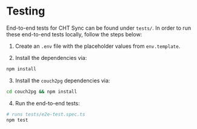 # Testing 
End-to-end tests for CHT Sync can be found under `tests/`. In order to run these end-to-end tests locally, follow the steps below:

1. Create an `.env` file with the placeholder values from `env.template`.

2. Install the dependencies via:

```sh
npm install
```

3. Install the `couch2pg` dependencies via:

```sh
cd couch2pg && npm install
```

4. Run the end-to-end tests:

```sh
# runs tests/e2e-test.spec.ts
npm test
```